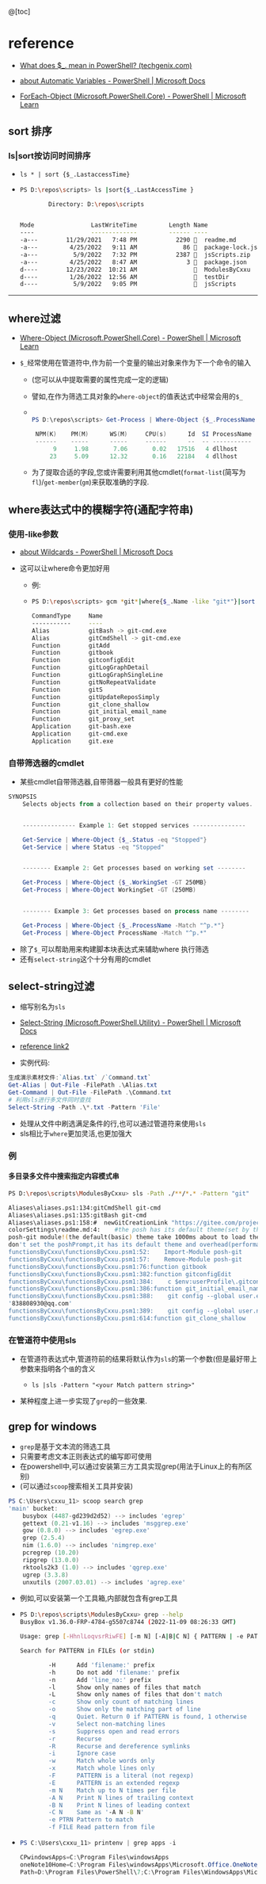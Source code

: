@[toc]
#  reference 
- [What does $_. mean in PowerShell? (techgenix.com)](https://techgenix.com/dollar-sign-underscore-dot/)

- [about Automatic Variables - PowerShell | Microsoft Docs](https://docs.microsoft.com/en-us/powershell/module/microsoft.powershell.core/about/about_automatic_variables?view=powershell-7.2)
- [ForEach-Object (Microsoft.PowerShell.Core) - PowerShell | Microsoft Learn](https://learn.microsoft.com/en-us/powershell/module/microsoft.powershell.core/foreach-object?view=powershell-7.2#description)

##  sort 排序

### ls|sort按访问时间排序

- `ls * | sort {$_.LastaccessTime}`

- ```bash
  PS D:\repos\scripts> ls |sort{$_.LastAccessTime }
  
          Directory: D:\repos\scripts
  
  
  Mode                LastWriteTime         Length Name
  ----                -------------         ------ ----
  -a---        11/29/2021   7:48 PM           2290   readme.md
  -a---         4/25/2022   9:11 AM             86   package-lock.json
  -a---          5/9/2022   7:32 PM           2387   jsScripts.zip
  -a---         4/25/2022   8:47 AM              3   package.json
  d----        12/23/2022  10:21 AM                  ModulesByCxxu
  d----         1/26/2022  12:56 AM                  testDir
  d----          5/9/2022   9:05 PM                  jsScripts
  ```

  


-------
##  where过滤

- [Where-Object (Microsoft.PowerShell.Core) - PowerShell | Microsoft Learn](https://learn.microsoft.com/en-us/powershell/module/microsoft.powershell.core/where-object?view=powershell-7.3)

- `$_`经常使用在管道符中,作为前一个变量的输出对象来作为下一个命令的输入

  - (您可以从中提取需要的属性完成一定的逻辑)
  - 譬如,在作为筛选工具对象的`where-object`的值表达式中经常会用的`$_`

  - ```powershell 
    
    PS D:\repos\scripts> Get-Process | Where-Object {$_.ProcessName -eq ‘dllhost’}
    
     NPM(K)    PM(M)      WS(M)     CPU(s)      Id  SI ProcessName
     ------    -----      -----     ------      --  -- -----------
          9     1.98       7.06       0.02   17516   4 dllhost
         23     5.09      12.32       0.16   22184   4 dllhost
    ```

  - 为了提取合适的字段,您或许需要利用其他cmdlet(`format-list`(简写为`fl`)/`get-member`(`gm`)来获取准确的字段.



## where表达式中的模糊字符(通配字符串)

###  使用-like参数
- [about Wildcards - PowerShell | Microsoft Docs](https://docs.microsoft.com/en-us/powershell/module/microsoft.powershell.core/about/about_wildcards?view=powershell-7.2)

- 这可以让where命令更加好用

  - 例:

  - ```bash
    PS D:\repos\scripts> gcm *git*|where{$_.Name -like "git*"}|sort CommandType
    
    CommandType     Name                                               Version    Source
    -----------     ----                                               -------    ------
    Alias           gitBash -> git-cmd.exe                             0.0        Aliases
    Alias           gitCmdShell -> git-cmd.exe                         0.0        Aliases
    Function        gitAdd                                             0.0        functionsBy…
    Function        gitbook                                            0.0        functionsBy…
    Function        gitconfigEdit                                      0.0        functionsBy…
    Function        gitLogGraphDetail                                  0.0        functionsBy…
    Function        gitLogGraphSingleLine                              0.0        functionsBy…
    Function        gitNoRepeatValidate                                0.0        functionsBy…
    Function        gitS                                               0.0        functionsBy…
    Function        gitUpdateReposSimply                               0.0        functionsBy…
    Function        git_clone_shallow                                  0.0        functionsBy…
    Function        git_initial_email_name                             0.0        functionsBy…
    Function        git_proxy_set                                      0.0        functionsBy…
    Application     git-bash.exe                                       2.34.1.1   D:\exes\por…
    Application     git-cmd.exe                                        2.34.1.1   D:\exes\por…
    Application     git.exe
    ```

    

###  自带筛选器的cmdlet
- 某些cmdlet自带筛选器,自带筛器一般具有更好的性能


```powershell
SYNOPSIS
    Selects objects from a collection based on their property values.


    --------------- Example 1: Get stopped services ---------------

    Get-Service | Where-Object {$_.Status -eq "Stopped"}
    Get-Service | where Status -eq "Stopped"


    -------- Example 2: Get processes based on working set --------

    Get-Process | Where-Object {$_.WorkingSet -GT 250MB}
    Get-Process | Where-Object WorkingSet -GT (250MB)


    -------- Example 3: Get processes based on process name --------

    Get-Process | Where-Object {$_.ProcessName -Match "^p.*"}
    Get-Process | Where-Object ProcessName -Match "^p.*"
```
- 除了`$_`可以帮助用来构建脚本块表达式来辅助where 执行筛选
- 还有`select-string`这个十分有用的cmdlet

##  select-string过滤

- 缩写别名为`sls`


- [Select-String (Microsoft.PowerShell.Utility) - PowerShell | Microsoft Docs](https://docs.microsoft.com/en-us/powershell/module/microsoft.powershell.utility/select-string?view=powershell-7.2)

- [reference link2](https://docs.microsoft.com/en-us/powershell/module/microsoft.powershell.utility/select-string?view=powershell-7.2#example-2--find-matches-in-text-files)
- 实例代码:

```ps1
生成演示素材文件:`Alias.txt` /`Command.txt`
Get-Alias | Out-File -FilePath .\Alias.txt
Get-Command | Out-File -FilePath .\Command.txt
# 利用sls进行多文件同时查找
Select-String -Path .\*.txt -Pattern 'File'
```
- 处理从文件中刷选满足条件的行,也可以通过管道符来使用`sls`
- sls相比于`where`更加灵活,也更加强大

### 例

####  多目录多文件中搜索指定内容模式串

```bash
PS D:\repos\scripts\ModulesByCxxu> sls -Path ./**/*.* -Pattern "git"

Aliases\aliases.ps1:134:gitCmdShell git-cmd
Aliases\aliases.ps1:135:gitBash git-cmd
Aliases\aliases.ps1:158:#  newGitCreationLink "https://gitee.com/projects/new/"
colorSettings\readme.md:4:    #the posh has its default theme(set by the oh-my-posh and
posh-git module!(the default(basic) theme take 1000ms about to load theme)),so even you
don't set the poshPrompt,it has its default theme and overhead(performance consume)
functionsByCxxu\functionsByCxxu.psm1:52:    Import-Module posh-git
functionsByCxxu\functionsByCxxu.psm1:57:    Remove-Module posh-git
functionsByCxxu\functionsByCxxu.psm1:76:function gitbook
functionsByCxxu\functionsByCxxu.psm1:382:function gitconfigEdit
functionsByCxxu\functionsByCxxu.psm1:384:    c $env:userProfile\.gitconfig
functionsByCxxu\functionsByCxxu.psm1:386:function git_initial_email_name
functionsByCxxu\functionsByCxxu.psm1:388:    git config --global user.email
'838808930@qq.com'
functionsByCxxu\functionsByCxxu.psm1:389:    git config --global user.name 'cxxu'
functionsByCxxu\functionsByCxxu.psm1:614:function git_clone_shallow
```


###  在管道符中使用sls

- 在管道符表达式中,管道符前的结果将默认作为`sls`的第一个参数(但是最好带上参数来指明各个`值`的含义

  - `ls |sls -Pattern "<your Match pattern string>"`

- 某种程度上进一步实现了`grep`的一些效果.



##  grep for windows

- `grep`是基于文本流的筛选工具
- 只需要考虑文本正则表达式的编写即可使用
- 在powershell中,可以通过安装第三方工具实现grep(用法于Linux上的有所区别)
- (可以通过`scoop`搜索相关工具并安装)

```powershell
PS C:\Users\cxxu_11> scoop search grep
'main' bucket:
    busybox (4487-gd239d2d52) --> includes 'egrep'
    gettext (0.21-v1.16) --> includes 'msggrep.exe'
    gow (0.8.0) --> includes 'egrep.exe'
    grep (2.5.4)
    nim (1.6.0) --> includes 'nimgrep.exe'
    pcregrep (10.20)
    ripgrep (13.0.0)
    rktools2k3 (1.0) --> includes 'qgrep.exe'
    ugrep (3.3.8)
    unxutils (2007.03.01) --> includes 'agrep.exe'
```
- 例如,可以安装第一个工具箱,内部就包含有grep工具

- ```bash
  PS D:\repos\scripts\ModulesByCxxu> grep --help
  BusyBox v1.36.0-FRP-4784-g5507c8744 (2022-11-09 08:26:33 GMT)
  
  Usage: grep [-HhnlLoqvsrRiwFE] [-m N] [-A|B|C N] { PATTERN | -e PATTERN... | -f FILE... } [FILE]...
  
  Search for PATTERN in FILEs (or stdin)
  
          -H      Add 'filename:' prefix
          -h      Do not add 'filename:' prefix
          -n      Add 'line_no:' prefix
          -l      Show only names of files that match
          -L      Show only names of files that don't match
          -c      Show only count of matching lines
          -o      Show only the matching part of line
          -q      Quiet. Return 0 if PATTERN is found, 1 otherwise
          -v      Select non-matching lines
          -s      Suppress open and read errors
          -r      Recurse
          -R      Recurse and dereference symlinks
          -i      Ignore case
          -w      Match whole words only
          -x      Match whole lines only
          -F      PATTERN is a literal (not regexp)
          -E      PATTERN is an extended regexp
          -m N    Match up to N times per file
          -A N    Print N lines of trailing context
          -B N    Print N lines of leading context
          -C N    Same as '-A N -B N'
          -e PTRN Pattern to match
          -f FILE Read pattern from file
  ```

  

- ```powershell
  PS C:\Users\cxxu_11> printenv | grep apps -i
  
  CPwindowsApps=C:\Program Files\windowsApps
  oneNote10Home=C:\Program Files\windowsApps\Microsoft.Office.OneNote_16001.14326.20458.0_x64__8wekyb3d8bbwe
  Path=D:\Program Files\PowerShell\7;C:\Program Files\WindowsApps\Microsoft.WindowsTerminal_1.9.1942.0_x64__8wekyb3d8bbwe;C:\WINDOWS\system32;C:\WINDOWS;C:\WINDOWS\System32\Wbem;C:\WINDOWS\System32\WindowsPowerShell\v1.0\;
  ```



